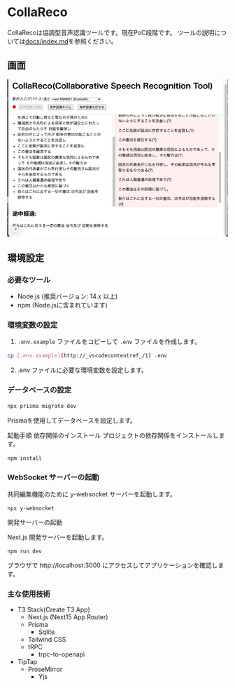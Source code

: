 # CollaReco

CollaRecoは協調型音声認識ツールです。現在PoC段階です。
ツールの説明については[docs/index.md](docs/index.md)を参照ください。

## 画面

![alt text](image.png)

## 環境設定

### 必要なツール

- Node.js (推奨バージョン: 14.x 以上)
- npm (Node.jsに含まれています)

### 環境変数の設定

1. `.env.example` ファイルをコピーして `.env` ファイルを作成します。

```sh
cp [.env.example](http://_vscodecontentref_/1) .env
```

2. .env ファイルに必要な環境変数を設定します。

### データベースの設定

```sh
npx prisma migrate dev
```

Prismaを使用してデータベースを設定します。

起動手順
依存関係のインストール
プロジェクトの依存関係をインストールします。

```sh
npm install
```

### WebSocket サーバーの起動
共同編集機能のために y-websocket サーバーを起動します。

```
npx y-websocket
```

開発サーバーの起動

Next.js 開発サーバーを起動します。

```
npm run dev
```

ブラウザで http://localhost:3000 にアクセスしてアプリケーションを確認します。

### 主な使用技術

- T3 Stack(Create T3 App)
  - Next.js (Next15 App Router)
  - Prisma
    - Sqlite
  - Tailwind CSS
  - tRPC
    - trpc-to-openapi
- TipTap
  - ProseMirror
    - Yjs
